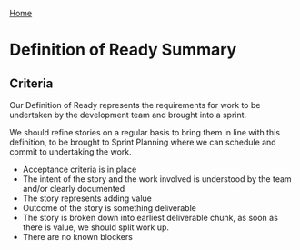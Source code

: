 [Home](https://howellsryan.github.io/career-catalogue/)

# Definition of Ready Summary

## Criteria

Our Definition of Ready represents the requirements for work to be undertaken by the development team and brought into a sprint.

We should refine stories on a regular basis to bring them in line with this definition, to be brought to Sprint Planning where we can schedule and commit to undertaking the work.

- Acceptance criteria is in place
- The intent of the story and the work involved is understood by the team and/or clearly documented
- The story represents adding value
- Outcome of the story is something deliverable
- The story is broken down into earliest deliverable chunk, as soon as there is value, we should split work up.
- There are no known blockers
